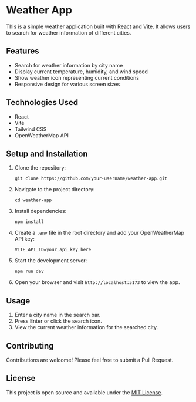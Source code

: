 # Weather App

This is a simple weather application built with React and Vite. It allows users to search for weather information of different cities.

## Features

- Search for weather information by city name
- Display current temperature, humidity, and wind speed
- Show weather icon representing current conditions
- Responsive design for various screen sizes

## Technologies Used

- React
- Vite
- Tailwind CSS
- OpenWeatherMap API

## Setup and Installation

1. Clone the repository:
   ```
   git clone https://github.com/your-username/weather-app.git
   ```

2. Navigate to the project directory:
   ```
   cd weather-app
   ```

3. Install dependencies:
   ```
   npm install
   ```

4. Create a `.env` file in the root directory and add your OpenWeatherMap API key:
   ```
   VITE_API_ID=your_api_key_here
   ```

5. Start the development server:
   ```
   npm run dev
   ```

6. Open your browser and visit `http://localhost:5173` to view the app.

## Usage

1. Enter a city name in the search bar.
2. Press Enter or click the search icon.
3. View the current weather information for the searched city.

## Contributing

Contributions are welcome! Please feel free to submit a Pull Request.

## License

This project is open source and available under the [MIT License](LICENSE).
